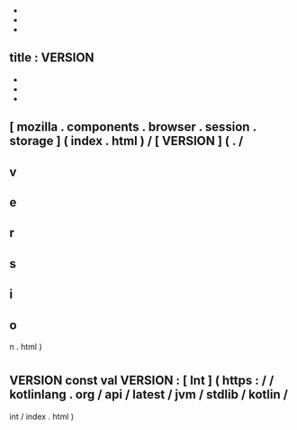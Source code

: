 -
-
-
title
:
VERSION
-
-
-
-
[
mozilla
.
components
.
browser
.
session
.
storage
]
(
index
.
html
)
/
[
VERSION
]
(
.
/
-
v
-
e
-
r
-
s
-
i
-
o
-
n
.
html
)
#
VERSION
const
val
VERSION
:
[
Int
]
(
https
:
/
/
kotlinlang
.
org
/
api
/
latest
/
jvm
/
stdlib
/
kotlin
/
-
int
/
index
.
html
)
